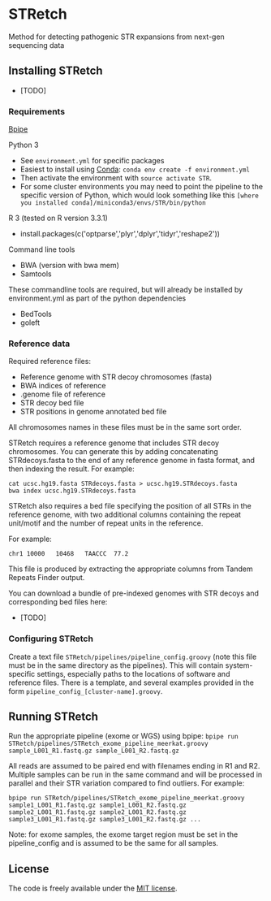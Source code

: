 # STRetch

Method for detecting pathogenic STR expansions from next-gen sequencing data

## Installing STRetch
- [TODO]

### Requirements

[Bpipe](http://docs.bpipe.org/)

Python 3
- See `environment.yml` for specific packages
- Easiest to install using [Conda](http://conda.pydata.org/docs/using/envs.html):
`conda env create -f environment.yml`
- Then activate the environment with `source activate STR`.
- For some cluster environments you may need to point the pipeline to the
specific version of Python, which would look something like this
`[where you installed conda]/miniconda3/envs/STR/bin/python`

R 3 (tested on R version 3.3.1)
- install.packages(c('optparse','plyr','dplyr','tidyr','reshape2'))

Command line tools
- BWA (version with bwa mem)
- Samtools

These commandline tools are required, but will already be installed by 
environment.yml as part of the python dependencies
- BedTools
- goleft

### Reference data

Required reference files:
- Reference genome with STR decoy chromosomes (fasta)
- BWA indices of reference
- .genome file of reference
- STR decoy bed file
- STR positions in genome annotated bed file

All chromosomes names in these files must be in the same sort order.

STRetch requires a reference genome that includes STR decoy chromosomes.
You can generate this by adding concatenating STRdecoys.fasta to the end of
any reference genome in fasta format, and then indexing the result.
For example:
```
cat ucsc.hg19.fasta STRdecoys.fasta > ucsc.hg19.STRdecoys.fasta
bwa index ucsc.hg19.STRdecoys.fasta
```

STRetch also requires a bed file specifying the position of all STRs in the
reference genome, with two additional columns containing the repeat unit/motif
and the number of repeat units in the reference.

For example:

```chr1	10000	10468	TAACCC	77.2```

This file is produced by extracting the appropriate columns from Tandem Repeats
Finder output.

You can download a bundle of pre-indexed genomes with STR decoys and
corresponding bed files here:
- [TODO]

### Configuring STRetch

Create a text file `STRetch/pipelines/pipeline_config.groovy` (note this file
must be in the same directory as the pipelines).
This will contain system-specific settings, especially paths to the locations
of software and reference files.
There is a template, and several examples provided in the form
`pipeline_config_[cluster-name].groovy`.


## Running STRetch

Run the appropriate pipeline (exome or WGS) using bpipe:
```bpipe run STRetch/pipelines/STRetch_exome_pipeline_meerkat.groovy sample_L001_R1.fastq.gz sample_L001_R2.fastq.gz```

All reads are assumed to be paired end with filenames ending in R1 and R2.
Multiple samples can be run in the same command and will be processed in
parallel and their STR variation compared to find outliers. For example:

```bpipe run STRetch/pipelines/STRetch_exome_pipeline_meerkat.groovy sample1_L001_R1.fastq.gz sample1_L001_R2.fastq.gz sample2_L001_R1.fastq.gz sample2_L001_R2.fastq.gz sample3_L001_R1.fastq.gz sample3_L001_R2.fastq.gz ...```

Note: for exome samples, the exome target region must be set in the
pipeline_config and is assumed to be the same for all samples.

## License

The code is freely available under the
[MIT license](http://www.opensource.org/licenses/mit-license.html).
